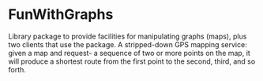# FunWithGraphs

 Library package to provide facilities for manipulating graphs (maps), plus two clients that use the package.
 A stripped-down GPS mapping service: given a map and request- a sequence of two or more points on the map, 
 it will produce a shortest route from the first point to the second, third, and so forth.
